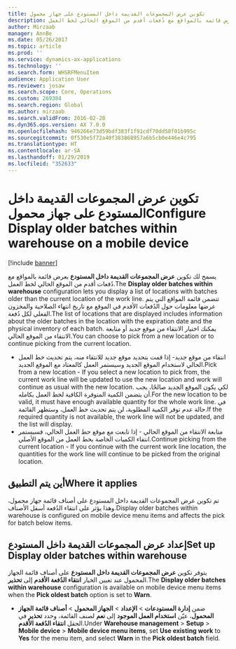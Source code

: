 ```yaml
---
title: تكوين عرض المجموعات القديمة داخل المستودع على جهاز محمول
description: يصف هذا الموضوع كيفية إعداد جهاز محمول لعرض قائمة بالمواقع مع دُفعات أقدم من الموقع الحالي لخط العمل.
author: Mirzaab
manager: AnnBe
ms.date: 05/26/2017
ms.topic: article
ms.prod: ''
ms.service: dynamics-ax-applications
ms.technology: ''
ms.search.form: WHSRFMenuItem
audience: Application User
ms.reviewer: josaw
ms.search.scope: Core, Operations
ms.custom: 269384
ms.search.region: Global
ms.author: mirzaab
ms.search.validFrom: 2016-02-28
ms.dyn365.ops.version: AX 7.0.0
ms.openlocfilehash: 946266e73d59bdf383f1f91cdf70dd58f01b995c
ms.sourcegitcommit: 0f530e5f72a40f383868957a6b5cb0e446e4c795
ms.translationtype: HT
ms.contentlocale: ar-SA
ms.lasthandoff: 01/29/2019
ms.locfileid: "352633"
---
```

# <a name="configure-display-older-batches-within-warehouse-on-a-mobile-device"></a><span data-ttu-id="8f13f-103">تكوين عرض المجموعات القديمة داخل المستودع على جهاز محمول</span><span class="sxs-lookup"><span data-stu-id="8f13f-103">Configure Display older batches within warehouse on a mobile device</span></span>

[!include [banner](../includes/banner.md)]

<span data-ttu-id="8f13f-104">يسمح لك تكوين **عرض المجموعات القديمة داخل المستودع** بعرض قائمة بالمواقع مع دُفعات أقدم من الموقع الحالي لخط العمل.</span><span class="sxs-lookup"><span data-stu-id="8f13f-104">The **Display older batches within warehouse** configuration lets you display a list of locations with batches older than the current location of the work line.</span></span> <span data-ttu-id="8f13f-105">تتضمن قائمة المواقع التي يتم عرضها معلومات حول الدُفعات الأقدم في الموقع مع تاريخ انتهاء الصلاحية والمخزون الفعلي لكل دُفعة.</span><span class="sxs-lookup"><span data-stu-id="8f13f-105">The list of locations that are displayed includes information about the older batches in the location with the expiration date and the physical inventory of each batch.</span></span> <span data-ttu-id="8f13f-106">يمكنك اختيار الانتقاء من موقع جديد أو متابعة الانتقاء من الموقع الحالي.</span><span class="sxs-lookup"><span data-stu-id="8f13f-106">You can choose to pick from a new location or to continue picking from the current location.</span></span> 
- <span data-ttu-id="8f13f-107">انتقاء من موقع جديد- إذا قمت بتحديد موقع جديد للانتقاء منه، يتم تحديث خط العمل الحالي لاستخدام الموقع الجديد وسيستمر العمل كالمعتاد مع الموقع الجديد.</span><span class="sxs-lookup"><span data-stu-id="8f13f-107">Pick from a new location - If you select a new location to pick from, the  current work line will be updated to use the new location and work will continue as usual with the new location.</span></span> <span data-ttu-id="8f13f-108">لكي يكون الموقع الجديد صالحًا، يجب أن يتضمن الكمية المتوفرة الكافية لخط العمل بكامله.</span><span class="sxs-lookup"><span data-stu-id="8f13f-108">For the new location to be valid, it must have enough available quantity for the whole work line.</span></span> <span data-ttu-id="8f13f-109">في حالة عدم توفر الكمية المطلوبة، لن يتم تحديث خط العمل، وستظهر القائمة.</span><span class="sxs-lookup"><span data-stu-id="8f13f-109">If the required quantity is not available, the work line will not be updated, and the list will display.</span></span> 
- <span data-ttu-id="8f13f-110">متابعة الانتقاء من الموقع الحالي - إذا تابعت مع موقع حط العمل الحالي، فسيستمر انتقاء الكميات الخاصة بخط العمل من الموقع الأصلي.</span><span class="sxs-lookup"><span data-stu-id="8f13f-110">Continue picking from the current location - If you continue with the current work line location, the quantities for the work line will continue to be picked from the original location.</span></span>

## <a name="where-it-applies"></a><span data-ttu-id="8f13f-111">أين يتم التطبيق</span><span class="sxs-lookup"><span data-stu-id="8f13f-111">Where it applies</span></span>
<span data-ttu-id="8f13f-112">تم تكوين عرض المجموعات القديمة داخل المستودع على أصناف قائمة جهاز محمول، وهذا يؤثر على انتقاء الدُفعة أسفل الأصناف.</span><span class="sxs-lookup"><span data-stu-id="8f13f-112">Display older batches within warehouse is configured on mobile device menu items and affects the pick for batch below items.</span></span>

## <a name="set-up-display-older-batches-within-warehouse"></a><span data-ttu-id="8f13f-113">إعداد عرض المجموعات القديمة داخل المستودع</span><span class="sxs-lookup"><span data-stu-id="8f13f-113">Set up Display older batches within warehouse</span></span>
<span data-ttu-id="8f13f-114">يتوفر تكوين **عرض المجموعات القديمة داخل المستودع** على أصناف قائمة الجهاز المحمول عند تعيين الخيار **انتقاء الدُفعة الأقدم‬** إلى **تحذير**.</span><span class="sxs-lookup"><span data-stu-id="8f13f-114">The **Display older batches within warehouse** configuration is available on mobile device menu items when the **Pick oldest batch** option is set to **Warn**.</span></span>

- <span data-ttu-id="8f13f-115">ضمن **إدارة المستودعات** > **الإعداد** > **الجهاز المحمول** > **أصناف قائمة الجهاز المحمول**، عيّن **استخدام العمل الموجود** إلى **نعم** لصنف القائمة، وحدد **تحذير** في الحقل **انتقاء الدُفعة الأقدم‬**.</span><span class="sxs-lookup"><span data-stu-id="8f13f-115">Under **Warehouse management** > **Setup** > **Mobile device** > **Mobile device menu items**, set **Use existing work** to **Yes** for the menu item, and select **Warn** in the **Pick oldest batch** field.</span></span> 

